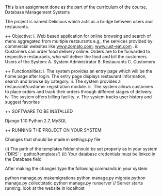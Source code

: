 This is an assignment done as the part of the curriculum of the course, Database Management Systems

The project is named Delicious which acts as a bridge between users and restaurants. 

++ Objective:
i. Web based application for online browsing and search of menu aggregated from multiple restaurants e.g., the services provided by commercial websites like www.zomato.com, www.just-eat.com .
ii. Customers can order food delivery online. Orders are to be forwarded to respective restaurants, who will deliver the food and bill the customers.
Users of the System:  A. System Administrator   B. Restaurants          C. Customers

++ Functionalities:
i. The system provides an entry page which will be the home page after login. The entry page displays restaurant information, search and browse by category.
ii. The system provides a restaurant/customer registration module.
iii. The system allows customers to place orders and track their orders through different stages of delivery.
iv. The system offers billing facility.
v. The system tracks user history and suggest favorites


++ SOFTWARE TO BE INSTALLED

Django 1.10
Python 2.7, MySQL

++ RUNNING THE PROJECT ON YOUR SYSTEM

Changes that should be made in settings.py file

(i) The path of the templates folder should be set properly as in your system ('DIRS' : 'pathto/templates')
(ii) Your database credentials must be linked in the Database field

After making the changes type the following commands in your system

python manage.py makemigrations
python manage.py migrate
python manage.py collectstatic
python manage.py runserver 
// Server starts running. look at the website in localhost